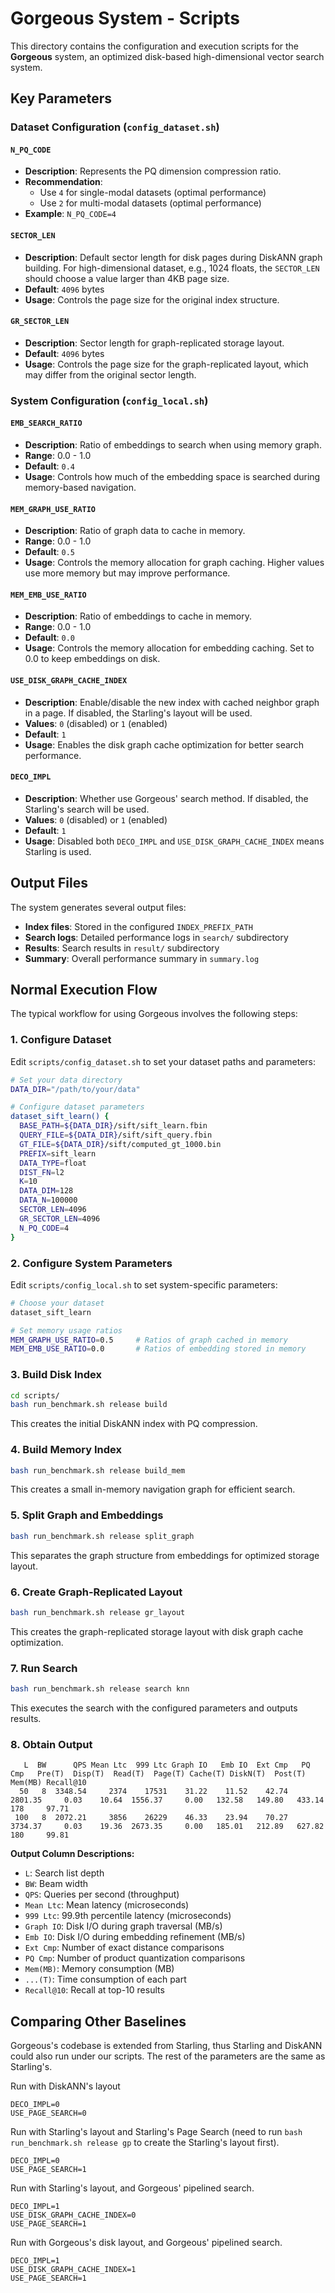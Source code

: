 # Gorgeous System - Scripts

This directory contains the configuration and execution scripts for the **Gorgeous** system, an optimized disk-based high-dimensional vector search system.

## Key Parameters

### Dataset Configuration (`config_dataset.sh`)

#### `N_PQ_CODE`
- **Description**: Represents the PQ dimension compression ratio.
- **Recommendation**: 
  - Use `4` for single-modal datasets (optimal performance)
  - Use `2` for multi-modal datasets (optimal performance)
- **Example**: `N_PQ_CODE=4`

#### `SECTOR_LEN`
- **Description**: Default sector length for disk pages during DiskANN graph building. For high-dimensional dataset, e.g., 1024 floats, the `SECTOR_LEN` should choose a value larger than 4KB page size.
- **Default**: `4096` bytes
- **Usage**: Controls the page size for the original index structure.

#### `GR_SECTOR_LEN`
- **Description**: Sector length for graph-replicated storage layout.
- **Default**: `4096` bytes
- **Usage**: Controls the page size for the graph-replicated layout, which may differ from the original sector length.

### System Configuration (`config_local.sh`)

#### `EMB_SEARCH_RATIO`
- **Description**: Ratio of embeddings to search when using memory graph.
- **Range**: 0.0 - 1.0
- **Default**: `0.4`
- **Usage**: Controls how much of the embedding space is searched during memory-based navigation.

#### `MEM_GRAPH_USE_RATIO`
- **Description**: Ratio of graph data to cache in memory.
- **Range**: 0.0 - 1.0
- **Default**: `0.5`
- **Usage**: Controls the memory allocation for graph caching. Higher values use more memory but may improve performance.

#### `MEM_EMB_USE_RATIO`
- **Description**: Ratio of embeddings to cache in memory.
- **Range**: 0.0 - 1.0
- **Default**: `0.0`
- **Usage**: Controls the memory allocation for embedding caching. Set to 0.0 to keep embeddings on disk.

#### `USE_DISK_GRAPH_CACHE_INDEX`
- **Description**: Enable/disable the new index with cached neighbor graph in a page. If disabled, the Starling's layout will be used.
- **Values**: `0` (disabled) or `1` (enabled)
- **Default**: `1`
- **Usage**: Enables the disk graph cache optimization for better search performance.

#### `DECO_IMPL`
- **Description**: Whether use Gorgeous' search method. If disabled, the Starling's search will be used.
- **Values**: `0` (disabled) or `1` (enabled)
- **Default**: `1`
- **Usage**: Disabled both `DECO_IMPL` and `USE_DISK_GRAPH_CACHE_INDEX` means Starling is used.


## Output Files

The system generates several output files:
- **Index files**: Stored in the configured `INDEX_PREFIX_PATH`
- **Search logs**: Detailed performance logs in `search/` subdirectory
- **Results**: Search results in `result/` subdirectory
- **Summary**: Overall performance summary in `summary.log`


## Normal Execution Flow

The typical workflow for using Gorgeous involves the following steps:

### 1. Configure Dataset
Edit `scripts/config_dataset.sh` to set your dataset paths and parameters:
```bash
# Set your data directory
DATA_DIR="/path/to/your/data"

# Configure dataset parameters
dataset_sift_learn() {
  BASE_PATH=${DATA_DIR}/sift/sift_learn.fbin
  QUERY_FILE=${DATA_DIR}/sift/sift_query.fbin
  GT_FILE=${DATA_DIR}/sift/computed_gt_1000.bin
  PREFIX=sift_learn
  DATA_TYPE=float
  DIST_FN=l2
  K=10
  DATA_DIM=128
  DATA_N=100000
  SECTOR_LEN=4096
  GR_SECTOR_LEN=4096
  N_PQ_CODE=4
}
```

### 2. Configure System Parameters
Edit `scripts/config_local.sh` to set system-specific parameters:
```bash
# Choose your dataset
dataset_sift_learn

# Set memory usage ratios
MEM_GRAPH_USE_RATIO=0.5     # Ratios of graph cached in memory
MEM_EMB_USE_RATIO=0.0       # Ratios of embedding stored in memory
```

### 3. Build Disk Index
```bash
cd scripts/
bash run_benchmark.sh release build
```
This creates the initial DiskANN index with PQ compression.

### 4. Build Memory Index
```bash
bash run_benchmark.sh release build_mem
```
This creates a small in-memory navigation graph for efficient search.

### 5. Split Graph and Embeddings
```bash
bash run_benchmark.sh release split_graph
```
This separates the graph structure from embeddings for optimized storage layout.

### 6. Create Graph-Replicated Layout
```bash
bash run_benchmark.sh release gr_layout
```
This creates the graph-replicated storage layout with disk graph cache optimization.

### 7. Run Search
```bash
bash run_benchmark.sh release search knn
```
This executes the search with the configured parameters and outputs results.

### 8. Obtain Output

```
   L  BW      QPS Mean Ltc  999 Ltc Graph IO   Emb IO  Ext Cmp   PQ Cmp   Pre(T)  Disp(T)  Read(T)  Page(T) Cache(T) DiskN(T)  Post(T)  Mem(MB) Recall@10
  50   8  3348.54     2374    17531    31.22    11.52    42.74  2801.35     0.03    10.64  1556.37     0.00   132.58   149.80   433.14      178     97.71
 100   8  2072.21     3856    26229    46.33    23.94    70.27  3734.37     0.03    19.36  2673.35     0.00   185.01   212.89   627.82      180     99.81
```

**Output Column Descriptions:**
- `L`: Search list depth
- `BW`: Beam width
- `QPS`: Queries per second (throughput)
- `Mean Ltc`: Mean latency (microseconds)
- `999 Ltc`: 99.9th percentile latency (microseconds)
- `Graph IO`: Disk I/O during graph traversal (MB/s)
- `Emb IO`: Disk I/O during embedding refinement (MB/s)
- `Ext Cmp`: Number of exact distance comparisons
- `PQ Cmp`: Number of product quantization comparisons
- `Mem(MB)`: Memory consumption (MB)
- `...(T)`: Time consumption of each part
- `Recall@10`: Recall at top-10 results


## Comparing Other Baselines

Gorgeous's codebase is extended from Starling, thus Starling and DiskANN could also run under our scripts.
The rest of the parameters are the same as Starling's.

Run with DiskANN's layout
```
DECO_IMPL=0
USE_PAGE_SEARCH=0
```

Run with Starling's layout and Starling's Page Search (need to run `bash run_benchmark.sh release gp` to create the Starling's layout first).
```
DECO_IMPL=0
USE_PAGE_SEARCH=1
```

Run with Starling's layout, and Gorgeous' pipelined search.
```
DECO_IMPL=1
USE_DISK_GRAPH_CACHE_INDEX=0
USE_PAGE_SEARCH=1
```

Run with Gorgeous's disk layout, and Gorgeous' pipelined search.
```
DECO_IMPL=1
USE_DISK_GRAPH_CACHE_INDEX=1
USE_PAGE_SEARCH=1
```
